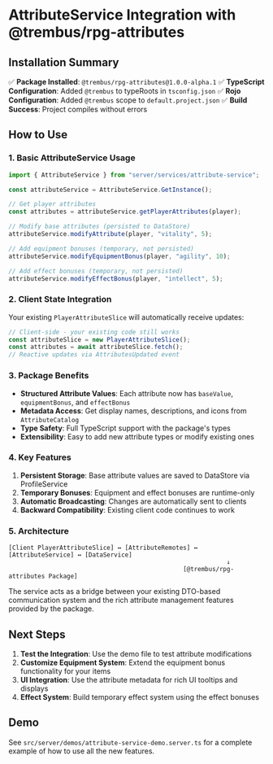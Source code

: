# AttributeService Integration with @trembus/rpg-attributes

## Installation Summary

✅ **Package Installed**: `@trembus/rpg-attributes@1.0.0-alpha.1`
✅ **TypeScript Configuration**: Added `@trembus` to typeRoots in `tsconfig.json`
✅ **Rojo Configuration**: Added `@trembus` scope to `default.project.json`
✅ **Build Success**: Project compiles without errors

## How to Use

### 1. Basic AttributeService Usage

```typescript
import { AttributeService } from "server/services/attribute-service";

const attributeService = AttributeService.GetInstance();

// Get player attributes
const attributes = attributeService.getPlayerAttributes(player);

// Modify base attributes (persisted to DataStore)
attributeService.modifyAttribute(player, "vitality", 5);

// Add equipment bonuses (temporary, not persisted)
attributeService.modifyEquipmentBonus(player, "agility", 10);

// Add effect bonuses (temporary, not persisted)
attributeService.modifyEffectBonus(player, "intellect", 5);
```

### 2. Client State Integration

Your existing `PlayerAttributeSlice` will automatically receive updates:

```typescript
// Client-side - your existing code still works
const attributeSlice = new PlayerAttributeSlice();
const attributes = await attributeSlice.fetch();
// Reactive updates via AttributesUpdated event
```

### 3. Package Benefits

- **Structured Attribute Values**: Each attribute now has `baseValue`, `equipmentBonus`, and `effectBonus`
- **Metadata Access**: Get display names, descriptions, and icons from `AttributeCatalog`
- **Type Safety**: Full TypeScript support with the package's types
- **Extensibility**: Easy to add new attribute types or modify existing ones

### 4. Key Features

1. **Persistent Storage**: Base attribute values are saved to DataStore via ProfileService
2. **Temporary Bonuses**: Equipment and effect bonuses are runtime-only
3. **Automatic Broadcasting**: Changes are automatically sent to clients
4. **Backward Compatibility**: Existing client code continues to work

### 5. Architecture

```
[Client PlayerAttributeSlice] ↔ [AttributeRemotes] ↔ [AttributeService] ↔ [DataService]
                                                            ↓
                                                [@trembus/rpg-attributes Package]
```

The service acts as a bridge between your existing DTO-based communication system and the rich attribute management features provided by the package.

## Next Steps

1. **Test the Integration**: Use the demo file to test attribute modifications
2. **Customize Equipment System**: Extend the equipment bonus functionality for your items
3. **UI Integration**: Use the attribute metadata for rich UI tooltips and displays
4. **Effect System**: Build temporary effect system using the effect bonuses

## Demo

See `src/server/demos/attribute-service-demo.server.ts` for a complete example of how to use all the new features.
